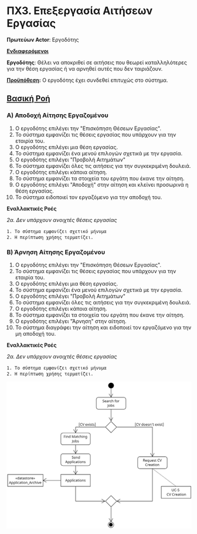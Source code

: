 # ΠΧ3. Επεξεργασία Αιτήσεων Εργασίας

**Πρωτεύων Actor**: Εργοδότης

<u>**Ενδιαφερόμενοι**</u>

**Εργοδότης**: Θέλει να αποκριθεί σε αιτήσεις που θεωρεί καταλληλότερες για την θέση εργασίας ή να αρνηθεί αυτές που δεν ταιριάζουν.

<u>**Προϋπόθεση</u>:** Ο εργοδότης έχει συνδεθεί επιτυχώς στο σύστημα.


## <u>Βασική Ροή</u>

### Α) Αποδοχή Αίτησης Εργαζομένου

1. Ο εργοδότης επιλέγει την "Επισκόπηση Θέσεων Εργασίας".
2. Το σύστημα εμφανίζει τις θέσεις εργασίας που υπάρχουν για την εταιρία του.
3. Ο εργοδότης επιλέγει μια θέση εργασίας.
4. Το σύστημα εμφανίζει ένα μενού επιλογών σχετικά με την εργασία.
5. Ο εργοδότης επιλέγει "Προβολή Αιτημάτων"
6. Το σύστημα εμφανίζει όλες τις αιτήσεις για την συγκεκριμένη δουλειά.
7. Ο εργοδότης επιλέγει κάποια αίτηση.
8. Το σύστημα εμφανίζει τα στοιχεία του εργάτη που έκανε την αίτηση.
9. Ο εργοδότης επιλέγει "Αποδοχή" στην αίτηση και κλείνει προσωρινά η θέση εργασίας.
11. Το σύστημα ειδοποιεί τον εργαζόμενο για την αποδοχή του.


**Εναλλακτικές Ροές**

*2α. Δεν υπάρχουν ανοιχτές θέσεις εργασίας* 

    1. Το σύστημα εμφανίζει σχετικό μήνυμα
    2. Η περίπτωση χρήσης τερματίζει.  


### Β) Άρνηση Αίτησης Εργαζομένου

1. Ο εργοδότης επιλέγει την "Επισκόπηση Θέσεων Εργασίας".
2. Το σύστημα εμφανίζει τις θέσεις εργασίας που υπάρχουν για την εταιρία του.
3. Ο εργοδότης επιλέγει μια θέση εργασίας.
4. Το σύστημα εμφανίζει ένα μενού επιλογών σχετικά με την εργασία.
5. Ο εργοδότης επιλέγει "Προβολή Αιτημάτων"
6. Το σύστημα εμφανίζει όλες τις αιτήσεις για την συγκεκριμένη δουλειά.
7. Ο εργοδότης επιλέγει κάποια αίτηση.
8. Το σύστημα εμφανίζει τα στοιχεία του εργάτη που έκανε την αίτηση.
9. Ο εργοδότης επιλέγει "Άρνηση" στην αίτηση.
10. Το σύστημα διαγράφει την αίτηση και ειδοποιεί τον εργαζόμενο για την μη αποδοχή του.

**Εναλλακτικές Ροές**

*2α. Δεν υπάρχουν ανοιχτές θέσεις εργασίας* 

    1. Το σύστημα εμφανίζει σχετικό μήνυμα
    2. Η περίπτωση χρήσης τερματίζει.


![Activity Diagram](docs/images/activity-job-research.png)
